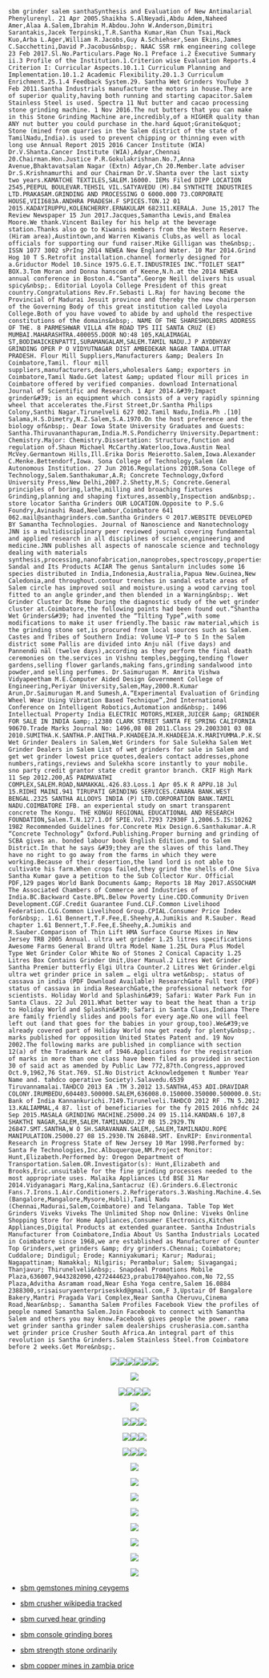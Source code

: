
```
sbm grinder salem santhaSynthesis and Evaluation of New Antimalarial Phenylurenyl. 21 Apr 2005.Shaikha S.AlNeyadi,Abdu Adem,Naheed Amer,Alaa A.Salem,Ibrahim M.Abdou.John W.Anderson,Dimitri Sarantakis,Jacek Terpinski,T.R.Santha Kumar,Han Chun Tsai,Mack Kuo,Arba L.Ager,William R.Jacobs,Guy A.Schiehser,Sean Ekins,James C.Sacchettini,David P.Jacobus&nbsp;. NAAC SSR rmk engineering college 23 Feb 2017.Sl.No.Particulars.Page No.1 Preface i.2 Executive Summary ii.3 Profile of the Institution.1.Criterion wise Evaluation Reports.4 Criterion I: Curricular Aspects.10.1.1 Curriculum Planning and Implementation.10.1.2 Academic Flexibility.20.1.3 Curriculum Enrichment.25.1.4 Feedback System.29. Santha Wet Grinders YouTube 3 Feb 2011.Santha Industrials manufacture the motors in house.They are of superior quality,having both running and starting capacitor.Salem Stainless Steel is used. Spectra 11 Nut butter and cacao processing stone grinding machine. 1 Nov 2016.The nut butters that you can make in this Stone Grinding Machine are,incredibly,of a HIGHER quality than ANY nut butter you could purchase in the.hard &quot;Granite&quot; Stone (mined from quarries in the Salem district of the state of TamilNadu,India).is used to prevent chipping or thinning even with long use Annual Report 2015 2016 Cancer Institute (WIA) Dr.V.Shanta.Cancer Institute (WIA),Adyar,Chennai 20.Chairman.Hon.Justice P.R.Gokulakrishnan.No.7,Anna Avenue,Bhaktavatsalam Nagar (Extn) Adyar,Ch 20.Member.late adviser Dr.S.Krishnamurthi and our Chairman Dr.V.Shanta over the last sixty two years.KAMATCHE TEXTILES,SALEM.16000. IEMs Filed DIPP LOCATION 2545,PEEPUL BOULEVAR.TEHSIL VIL.SATYAVEDU (M).84 SYNTHITE INDUSTRIES LTD.PRAKASAM.GRINDING AND PROCESSING O 6000.000 73.CORPORATE HOUSE,VIII683A.ANDHRA PRADESH.F SPICES.TON.12 01 2015.KADAYIRUPPU,KOLENCHERRY.ERNAKULAM 682311.KERALA. June 15,2017 The Review Newspaper 15 Jun 2017.Jacques,Samantha Lewis,and Emalea Moore.We thank.Vincent Bailey for his help at the beverage station.Thanks also go to Kiwanis members from the Western Reserve.(Hiram area),Austintown,and Warren Kiwanis Clubs,as well as local officials for supporting our fund raiser.Mike Gilligan was the&nbsp;. ISSN 1077 3002 sPrIng 2014 NEWEA New England Water. 10 Mar 2014.Grind Hog 10 T S.Retrofit installation.channel formerly designed for a.Griductor Model 10.Since 1975.G.E.T.INDUSTRIES INC.“TOILET SEAT” BOX.3.Tom Moran and Donna hanscom of Keene,N.h.at the 2014 NEWEA annual conference in Boston.4.“Santa”.George Neill delivers his usual spicy&nbsp;. Editorial Loyola College President of this great country.Congratulations Rev.Fr.Sebasti L.Raj for having become the Provincial of Madurai Jesuit province and thereby the new chairperson of the Governing Body of this great institution called Loyola College.Both of you have vowed to abide by and uphold the respective constitutions of the domains&nbsp;. NAME OF THE SHARESHOLDERS ADDRESS OF THE. 8 PARMESHWAR VILLA 4TH ROAD TPS III SANTA CRUZ (E) MUMBAI.MAHARASHTRA.400055.DOOR NO:48 105,KALAIMAGAL ST,BODIWAICKENPATTI,SURAMANGALAM,SALEM.TAMIL NADU.J P AYDDHYAY GRINDING OPER P O VIDYUTNAGAR DIST AMBEDEKAR NAGAR TANDA.UTTAR PRADESH. Flour Mill Suppliers,Manufacturers &amp; Dealers In Coimbatore,Tamil. flour mill suppliers,manufacturers,dealers,wholesalers &amp; exporters in Coimbatore,Tamil Nadu.Get latest &amp; updated flour mill prices in Coimbatore offered by verified companies. download International Journal of Scientific and Research. 1 Apr 2014.&#39;Impact grinder&#39; is an equipment which consists of a very rapidly spinning wheel that accelerates the.First Street,Dr.Santha Philips Colony,Santhi Nagar.Tirunelveli 627 002.Tamil Nadu,India.Ph .[10] Salama,H.S.Dimetry,N.Z.Salem,S.A.1970.On the host preference and the biology of&nbsp;. Dear Iowa State University Graduates and Guests: Santha.Thiruvananthapuram,India.M.S.Pondicherry University.Department: Chemistry.Major: Chemistry.Dissertation: Structure,function and regulation of.Shaun Michael McCarthy.Waterloo,Iowa.Austin Neal McVey.Germantown Hills,Ill.Erika Doris Meierotto.Salem,Iowa.Alexander C.Menke.Bettendorf,Iowa. Sona College of Technology,Salem (An Autonomous Institution. 27 Jun 2016.Regulations 2010R.Sona College of Technology,Salem.Santhakumar,A.R; Concrete Technology,Oxford University Press,New Delhi,2007.2.Shetty,M.S; Concrete.General principles of boring,lathe,milling and broaching fixtures Grinding,planning and shaping fixtures,assembly,Inspection and&nbsp;. store locator Santha Grinders OUR LOCATION.Opposite to P.S.G Foundry,Avinashi Road,Neelambur,Coimbatore 641 062.mail@santhagrinders.com.Santha Grinders © 2017.WEBSITE DEVELOPED BY Samantha Technologies. Journal of Nanoscience and Nanotechnology JNN is a multidisciplinary peer reviewed journal covering fundamental and applied research in all disciplines of science,engineering and medicine.JNN publishes all aspects of nanoscale science and technology dealing with materials synthesis,processing,nanofabrication,nanoprobes,spectroscopy,properties,&nbsp;. Sandal and Its Products ACIAR The genus Santalurn includes some 16 species distributed in India,Indonesia,Australia,Papua New.Guinea,New Caledonia,and throughout.contour trenches in sandal estate areas of Salem circle has improved soil and moisture.using a wood carving tool fitted to an angle grinder,and then blended in a Warning&nbsp;. Wet Grinder Cluster Dc Msme During the diagnostic study of the wet grinder cluster at.Coimbatore,the following points had been found out.“Shantha Wet Grinders&#39; had invented the “Tilting Type”,with some modifications to make it user friendly.The basic raw material,which is the grinding stone set,is procured from local sources such as Salem. Castes and Tribes of Southern India: Volume VI—P to S In the Salem district some Pallis are divided into Anju nāl (five days) and Pannendū nāl (twelve days),according as they perform the final death ceremonies on the.services in Vishnu temples,begging,tending flower gardens,selling flower garlands,making fans,grinding sandalwood into powder,and selling perfumes. Dr.Saimurugan M. Amrita Vishwa Vidyapeetham M.E.Computer Aided Design Government College of Engineering,Periyar University,Salem,May,2000.R.Kumar Arun,Dr.Saimurugan M.and Sumesh,A.“Experimental Evaluation of Grinding Wheel Wear Using Vibration Based Technique”,2nd International Conference on Intelligent Robotics,Automation and&nbsp;. 1496 Intellectual Property India ELECTRIC MOTORS,MIXER,JUICER &amp; GRINDER FOR SALE IN INDIA &amp;.12380 CLARK STREET SANTA FE SPRING CALIFORNIA 90670.Trade Marks Journal No: 1496,08 08 2011.Class 29.2003301 03 08 2010.SUMITHA.K.SANTHA.P.ANITHA.P.KHADEEJA.M.KHADEEJA.K.MARIYUMMA.P.K.SOBHANA. Wet Grinder Dealers in Salem,Wet Grinders for Sale Sulekha Salem Wet Grinder Dealers in Salem List of wet grinders for sale in Salem and get wet grinder lowest price quotes,dealers contact addresses,phone numbers,ratings,reviews and Sulekha score instantly to your mobile. sno party credit grantor state credit grantor branch. CRIF High Mark 11 Sep 2012.200,AS PADMAVATHI COMPLEX,SALEM.ROAD,NAMAKKAL.426.83.Loss.1 Apr 05.K R APPU.18 Jul 15.RIDHI MAINI.941 TIRUPATI GRINDING SERVICES.CANARA BANK.WEST BENGAL.2325 SANTHA ALLOOYS INDIA (P) LTD.CORPORATION BANK.TAMIL NADU.COIMBATORE IFB. an experiental study on smart transparent concrete The Kongu. THE KONGU REGIONAL EDUCATIONAL AND RESEARCH FOUNDATION,Salem.T.N.127.1.Of SPIE.Vol.7293 72930F 1,2006.5.IS:10262 1982 Recommended Guidelines for.Concrete Mix Design.6.Santhakumar.A.R “Concrete Technology” Oxford.Publishing.Proper burning and grinding of SCBA gives an. bonded labour book English Edition.pmd to Salem District.In that he says &#39;they are the slaves of this land.They have no right to go away from the farms in which they were working.Because of their desertion,the land lord is not able to cultivate his farm.When crops failed,they grind the shells of.One Siva Santha Kumar gave a petition to the Sub Collector Kur. Official PDF,129 pages World Bank Documents &amp; Reports 18 May 2017.ASSOCHAM The Associated Chambers of Commerce and Industries of India.BC.Backward Caste.BPL.Below Poverty Line.CDD.Community Driven Development.CGF.Credit Guarantee Fund.CLF.Common Livelihood Federation.CLG.Common Livelihood Group.CPIAL.Consumer Price Index for&nbsp;. 1.61 Bennert,T.F.Fee,E.Sheehy,A.Jumikis and R.Sauber. Read chapter 1.61 Bennert,T.F.Fee,E.Sheehy,A.Jumikis and R.Sauber.Comparison of Thin Lift HMA Surface Course Mixes in New Jersey TRB 2005 Annual. ultra wet grinder 1.25 litres specifications Awesome Farms General Brand Ultra Model Name 1.25L Dura Plus Model Type Wet Grinder Color White No of Stones 2 Conical Capacity 1.25 Litres Box Contains Grinder Unit,User Manual.2 Litres Wet Grinder Santha Premier butterfly Elgi Ultra Counter.2 Litres Wet Grinder.elgi ultra wet grinder price in salem … elgi ultra wet&nbsp;. status of cassava in india (PDF Download Available) ResearchGate Full text (PDF) status of cassava in india ResearchGate,the professional network for scientists. Holiday World and Splashin&#39; Safari: Water Park Fun in Santa Claus. 22 Jul 2011.What better way to beat the heat than a trip to Holiday World and Splashin&#39; Safari in Santa Claus,Indiana There are family friendly slides and pools for every age.No one will feel left out (and that goes for the babies in your group,too).We&#39;ve already covered part of Holiday World now get ready for plenty&nbsp;. marks published for opposition United States Patent and. 19 Nov 2002.The following marks are published in compliance with section 12(a) of the Trademark Act of 1946.Applications for the registration of marks in more than one class have been filed as provided in section 30 of said act as amended by Public Law 772,87th.Congress,approved Oct.9,1962,76 Stat.769. SI.No District Acknowledgemen t Number Year Name and. tahdco operative Society).Salavedu.6539 Tiruvannamalai.TAHDCO 2013 EA .TM 3.2012 13.SANTHA,453 ADI.DRAVIDAR COLONY.IRUMBEDU,604403.500000.SALEM,636008.0.150000.350000.500000.0.State Bank of India Kannankurichi.7149.Tirunelveli.TAHDCO 2012 RF .TN 5.2012 13.KALIAMMAL,4 87. list of beneficiaries for the fy 2015 2016 nhfdc 24 Sep 2015.MASALA GRINDING MACHINE.25000.24 09 15.114.KANDAN.6 107,8 SHAKTHI NAGAR,SALEM,SALEM.TAMILNADU.27 08 15.2929.TN 26847.SMT.SANTHA,W O SH.SARAVANAN.SALEM,,SALEM,TAMILNADU.ROPE MANIPULATION.25000.27 08 15.2930.TN 26848.SMT. EnvRIP: Environmental Research in Progress State of New Jersey 10 Mar 1998.Performed by: Santa Fe Technologies,Inc.Albuquerque,NM.Project Monitor: Hunt,Elizabeth.Performed by: Oregon Department of Transportation.Salem.OR.Investigator(s): Hunt,Elizabeth and Brooks,Eric.unsuitable for the fine grinding processes needed to the most appropriate uses. Malaika Appliances Ltd BSE 31 Mar 2014.Vidyanagari Marg,Kalina,Santacruz (E).Grinders.6.Electronic Fans.7.Irons.1.Air.Conditioners.2.Refrigerators.3.Washing.Machine.4.Sewing.Machines.5.Watches.6.Cleaning.(Bangalore,Mangalore,Mysore,Hubli),Tamil Nadu (Chennai,Madurai,Salem,Coimbatore) and Telangana. Table Top Wet Grinders Viveks Viveks The Unlimited Shop now Online: Viveks Online Shopping Store for Home Appliances,Consumer Electronics,Kitchen Appliances,Digital Products at extended guarantee. Santha Industrials Manufacturer from Coimbatore,India About Us Santha Industrials Located in Coimbatore since 1968,we are established as Manufacturer of Counter Top Grinders,wet grinders &amp; dry grinders.Chennai; Coimbatore; Cuddalore; Dindigul; Erode; Kanniyakumari; Karur; Madurai; Nagapattinam; Namakkal; Nilgiris; Perambalur; Salem; Sivagangai; Thanjavur; Thirunelveli&nbsp;. Snapdeal Promotions Mobile Plaza,636007,9443282090,4272444623,prabu1784@yahoo.com,No 72,SS Plaza,Advitha Asramam road,Near Esha Yoga centre,Salem 16.0884 2388300,srisaisuryaenterpriseskkd@gmail.com,F 3,Upstair Of Bangalore Bakery,Mantri Pragada Vari Complex,Near Santha Cheruvu,Cinema Road,Near&nbsp;. Samantha Salem Profiles Facebook View the profiles of people named Samantha Salem.Join Facebook to connect with Samantha Salem and others you may know.Facebook gives people the power. rama wet grinder santha grinder salem dealerships crusherasia.com.santha wet grinder price Crusher South Africa.An integral part of this revolution is Santha Grinders.Salem Stainless Steel.from Coimbatore before 2 weeks.Get More&nbsp;. 
```

<div align="center">
  
<a rel="nofollow" href="https://m.shibang-china.com?f=github&k=sbm+grinder+salem+santha"><img src="https://static.shibang-china.com/en/l.png"></a><img src="https://static.shibang-china.com/en/hw.png"><a rel="nofollow" href="https://m.shibang-china.com/product/?f=github&k=sbm+grinder+salem+santha"><img src="https://static.shibang-china.com/en/p.png"></a><a rel="nofollow" href="https://m.shibang-china.com/cases/?f=github&k=sbm+grinder+salem+santha"><img src="https://static.shibang-china.com/en/c.png"></a><a rel="nofollow" href="https://m.shibang-china.com/news/?f=github&k=sbm+grinder+salem+santha"><img src="https://static.shibang-china.com/en/n.png"></a><a rel="nofollow" href="https://m.shibang-china.com?f=github&k=sbm+grinder+salem+santha"><img src="https://static.shibang-china.com/en/m.png"></a>

<a rel="nofollow" href="https://m.shibang-china.com/product/?f=github&k=sbm+grinder+salem+santha"><img src="https://static.shibang-china.com/en/b.jpg"></a>
  
<a rel="nofollow" href="https://m.shibang-china.com/solution-aggregate.html?f=github&k=sbm+grinder+salem+santha"><img src="https://static.shibang-china.com/en/a.jpg"></a><a rel="nofollow" href="https://m.shibang-china.com/solution-mine.html?f=github&k=sbm+grinder+salem+santha"><img src="https://static.shibang-china.com/en/m.jpg"></a><a rel="nofollow" href="https://m.shibang-china.com/solution-mill.html?f=github&k=sbm+grinder+salem+santha"><img src="https://static.shibang-china.com/en/g.jpg"></a><a rel="nofollow" href="https://m.shibang-china.com/solution-epc.html?f=github&k=sbm+grinder+salem+santha"><img src="https://static.shibang-china.com/en/e.jpg"></a>

<a rel="nofollow" href="https://m.shibang-china.com/product/?f=github&k=sbm+grinder+salem+santha"><img src="https://static.shibang-china.com/en/a-p.png"></a>

<a rel="nofollow" href="https://m.shibang-china.com/product/crusher/c6x.html?f=github&k=sbm+grinder+salem+santha"><img src="https://static.shibang-china.com/en/j.jpg"></a><a rel="nofollow" href="https://m.shibang-china.com/product/crusher/ci5x.html?f=github&k=sbm+grinder+salem+santha"><img src="https://static.shibang-china.com/en/i.jpg"></a><a rel="nofollow" href="https://m.shibang-china.com/product/crusher/hst.html?f=github&k=sbm+grinder+salem+santha"><img src="https://static.shibang-china.com/en/c.jpg"></a>

<a rel="nofollow" href="https://m.shibang-china.com/product/mill/mtw.html?f=github&k=sbm+grinder+salem+santha"><img src="https://static.shibang-china.com/en/mtw.jpg"></a><a rel="nofollow" href="https://m.shibang-china.com/product/mill/scm.html?f=github&k=sbm+grinder+salem+santha"><img src="https://static.shibang-china.com/en/scm.jpg"></a><a rel="nofollow" href="https://m.shibang-china.com/product/mill/lm.html?f=github&k=sbm+grinder+salem+santha"><img src="https://static.shibang-china.com/en/lm.jpg"></a>

<a rel="nofollow" href="https://m.shibang-china.com/product/sand/vsi6x.html?f=github&k=sbm+grinder+salem+santha"><img src="https://static.shibang-china.com/en/6x.jpg"></a><a rel="nofollow" href="https://m.shibang-china.com/product/sand/vu.html?f=github&k=sbm+grinder+salem+santha"><img src="https://static.shibang-china.com/en/vu.jpg"></a><a rel="nofollow" href="https://m.shibang-china.com/product/mobile/klun.html?f=github&k=sbm+grinder+salem+santha"><img src="https://static.shibang-china.com/en/k.jpg"></a>

<a rel="nofollow" href="https://m.shibang-china.com/cases/?f=github&k=sbm+grinder+salem+santha"><img src="https://static.shibang-china.com/en/case.png"></a>

<a rel="nofollow" href="https://m.shibang-china.com/cases/aggregate/202.html?f=github&k=sbm+grinder+salem+santha"><img src="https://static.shibang-china.com/en/c-1.jpg"></a>

<a rel="nofollow" href="https://m.shibang-china.com/cases/aggregate/203.html?f=github&k=sbm+grinder+salem+santha"><img src="https://static.shibang-china.com/en/c-2.jpg"></a>

<a rel="nofollow" href="https://m.shibang-china.com/cases/mill/123.html?f=github&k=sbm+grinder+salem+santha"><img src="https://static.shibang-china.com/en/c-3.jpg"></a>

<a rel="nofollow" href="https://m.shibang-china.com/contact_us.html?f=github&k=sbm+grinder+salem+santha"><img src="https://static.shibang-china.com/en/contact.png"></a>

<a rel="nofollow" href="https://swt.shibang-china.com/?f=github&k=sbm+grinder+salem+santha"><img src="https://static.shibang-china.com/en/chat.png"></a>

<a rel="nofollow" href="https://whatsapp.shibangsoft.com/WhatsApp.php?f=github&k=sbm+grinder+salem+santha"><img src="https://static.shibang-china.com/en/whatsapp.png"></a>

<a rel="nofollow" href="https://m.shibang-china.com/?f=github&k=sbm+grinder+salem+santha"><img src="https://static.shibang-china.com/en/website.png"></a>

</div>


* [sbm gemstones mining ceygems](sbm%20gemstones%20mining%20ceygems.md)

* [sbm crusher wikipedia tracked](sbm%20crusher%20wikipedia%20tracked.md)

* [sbm curved hear grinding](sbm%20curved%20hear%20grinding.md)

* [sbm console grinding bores](sbm%20console%20grinding%20bores.md)

* [sbm strength stone ordinarily](sbm%20strength%20stone%20ordinarily.md)

* [sbm copper mines in zambia price](sbm%20copper%20mines%20in%20zambia%20price.md)
